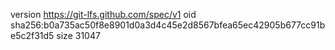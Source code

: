 version https://git-lfs.github.com/spec/v1
oid sha256:b0a735ac50f8e8901d0a3d4c45e2d8567bfea65ec42905b677cc91be5c2f31d5
size 31047

